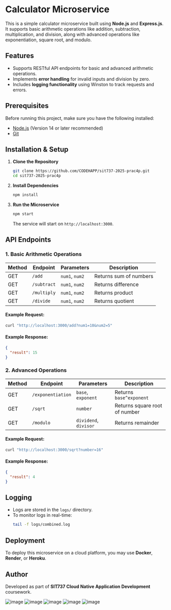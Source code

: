 # Calculator Microservice

This is a simple calculator microservice built using **Node.js** and **Express.js**. It supports basic arithmetic operations like addition, subtraction, multiplication, and division, along with advanced operations like exponentiation, square root, and modulo.

## Features
- Supports RESTful API endpoints for basic and advanced arithmetic operations.
- Implements **error handling** for invalid inputs and division by zero.
- Includes **logging functionality** using Winston to track requests and errors.

## Prerequisites
Before running this project, make sure you have the following installed:

- [Node.js](https://nodejs.org/en/download/) (Version 14 or later recommended)
- [Git](https://git-scm.com/downloads)

## Installation & Setup
1. **Clone the Repository**
   ```sh
   git clone https://github.com/CODEHAPP/sit737-2025-prac4p.git
   cd sit737-2025-prac4p
   ```

2. **Install Dependencies**
   ```sh
   npm install
   ```

3. **Run the Microservice**
   ```sh
   npm start
   ```

   The service will start on `http://localhost:3000`.

## API Endpoints
### 1. Basic Arithmetic Operations
| Method | Endpoint         | Parameters              | Description              |
|--------|----------------|--------------------------|--------------------------|
| GET    | `/add`         | `num1`, `num2`          | Returns sum of numbers  |
| GET    | `/subtract`    | `num1`, `num2`          | Returns difference      |
| GET    | `/multiply`    | `num1`, `num2`          | Returns product         |
| GET    | `/divide`      | `num1`, `num2`          | Returns quotient        |

#### Example Request:
```sh
curl "http://localhost:3000/add?num1=10&num2=5"
```
#### Example Response:
```json
{
  "result": 15
}
```

### 2. Advanced Operations
| Method | Endpoint          | Parameters                 | Description                      |
|--------|-----------------|-----------------------------|----------------------------------|
| GET    | `/exponentiation` | `base`, `exponent`         | Returns `base^exponent`         |
| GET    | `/sqrt`          | `number`                   | Returns square root of number   |
| GET    | `/modulo`        | `dividend`, `divisor`      | Returns remainder               |

#### Example Request:
```sh
curl "http://localhost:3000/sqrt?number=16"
```
#### Example Response:
```json
{
  "result": 4
}
```

## Logging
- Logs are stored in the `logs/` directory.
- To monitor logs in real-time:
  ```sh
  tail -f logs/combined.log
  ```

## Deployment
To deploy this microservice on a cloud platform, you may use **Docker**, **Render**, or **Heroku**.

## Author
Developed as part of **SIT737 Cloud Native Application Development** coursework.

![image](https://github.com/user-attachments/assets/f88c029f-f118-49db-a58f-05f8e25549fa)
![image](https://github.com/user-attachments/assets/16ad7877-e095-487d-a761-442567194559)
![image](https://github.com/user-attachments/assets/d3d91c41-68ca-4c1f-8444-1616234a522c)
![image](https://github.com/user-attachments/assets/0f07b5e2-9449-496b-b608-8ee7bdbf7d8d)
![image](https://github.com/user-attachments/assets/b6a605e5-1308-45fe-a9a7-2b18e1050a7e)

